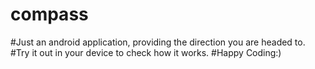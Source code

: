 # compass
#Just an android application, providing the direction you are headed to.
#Try it out in your device to check how it works.
#Happy Coding:)
